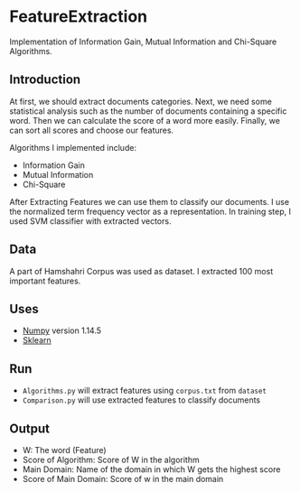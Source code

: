 # FeatureExtraction
Implementation of Information Gain, Mutual Information and Chi-Square Algorithms.

## Introduction
At first, we should extract documents categories. Next, we need some statistical analysis such as the number of documents containing a specific word. Then we can calculate the score of a word more easily. Finally, we can sort all scores and choose our features.

Algorithms I implemented include:
 * Information Gain
 * Mutual Information
 * Chi-Square

After Extracting Features we can use them to classify our documents. I use the normalized term frequency vector as a representation. In training step, I used SVM classifier with extracted vectors.

## Data
A part of Hamshahri Corpus was used as dataset. I extracted 100 most important features.

## Uses
 - [Numpy](http://www.numpy.org/) version 1.14.5
 - [Sklearn](http://scikit-learn.org/stable/)

## Run
 - `Algorithms.py` will extract features using `corpus.txt` from `dataset`
 - `Comparison.py` will use extracted features to classify documents

## Output
 - W: The word (Feature) 
 - Score of Algorithm: Score of W in the algorithm
 - Main Domain: Name of the domain in which W gets the highest score
 - Score of Main Domain: Score of w in the main domain
